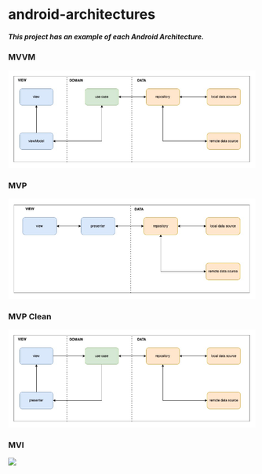 # android-architectures

##### This project has an example of each Android Architecture.

### MVVM

![](data/android-mvvm.jpg)

### MVP

![](data/android-mvp.jpg)

### MVP Clean

![](data/android-mvp-clean.jpg)

### MVI

![](data/android-mvi.jpg)